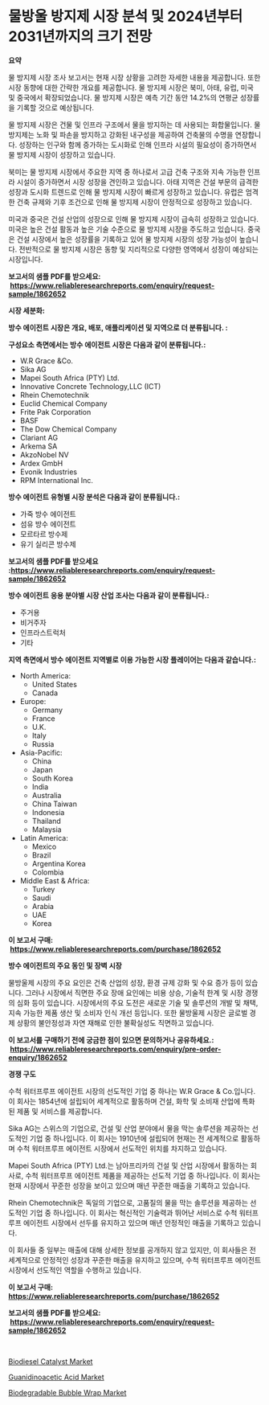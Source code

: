 <p><h1>물방울 방지제 시장 분석 및 2024년부터 2031년까지의 크기 전망</h1></p><p><strong>요약</strong></p>
<p><p>물 방지제 시장 조사 보고서는 현재 시장 상황을 고려한 자세한 내용을 제공합니다. 또한 시장 동향에 대한 간략한 개요를 제공합니다. 물 방지제 시장은 북미, 아태, 유럽, 미국 및 중국에서 확장되었습니다. 물 방지제 시장은 예측 기간 동안 14.2%의 연평균 성장률을 기록할 것으로 예상됩니다.</p><p>물 방지제 시장은 건물 및 인프라 구조에서 물을 방지하는 데 사용되는 화합물입니다. 물 방지제는 노화 및 파손을 방지하고 강화된 내구성을 제공하여 건축물의 수명을 연장합니다. 성장하는 인구와 함께 증가하는 도시화로 인해 인프라 시설의 필요성이 증가하면서 물 방지제 시장이 성장하고 있습니다.</p><p>북미는 물 방지제 시장에서 주요한 지역 중 하나로서 고급 건축 구조와 지속 가능한 인프라 시설이 증가하면서 시장 성장을 견인하고 있습니다. 아태 지역은 건설 부문의 급격한 성장과 도시화 트렌드로 인해 물 방지제 시장이 빠르게 성장하고 있습니다. 유럽은 엄격한 건축 규제와 기후 조건으로 인해 물 방지제 시장이 안정적으로 성장하고 있습니다.</p><p>미국과 중국은 건설 산업의 성장으로 인해 물 방지제 시장이 급속히 성장하고 있습니다. 미국은 높은 건설 활동과 높은 기술 수준으로 물 방지제 시장을 주도하고 있습니다. 중국은 건설 시장에서 높은 성장률을 기록하고 있어 물 방지제 시장의 성장 가능성이 높습니다. 전반적으로 물 방지제 시장은 동향 및 지리적으로 다양한 영역에서 성장이 예상되는 시장입니다.</p></p>
<p><strong>보고서의 샘플 PDF를 받으세요: &nbsp;<a href="https://www.reliableresearchreports.com/enquiry/request-sample/1862652">https://www.reliableresearchreports.com/enquiry/request-sample/1862652</a></strong></p>
<p><strong>시장 세분화:</strong></p>
<p><strong> 방수 에이전트 시장은 개요, 배포, 애플리케이션 및 지역으로 더 분류됩니다. :</strong></p>
<p><strong>구성요소 측면에서는 방수 에이전트 시장은 다음과 같이 분류됩니다.:</strong></p>
<p><ul><li>W.R Grace &Co.</li><li>Sika AG</li><li>Mapei South Africa (PTY) Ltd.</li><li>Innovative Concrete Technology,LLC (ICT)</li><li>Rhein Chemotechnik</li><li>Euclid Chemical Company</li><li>Frite Pak Corporation</li><li>BASF</li><li>The Dow Chemical Company</li><li>Clariant AG</li><li>Arkema SA</li><li>AkzoNobel NV</li><li>Ardex GmbH</li><li>Evonik Industries</li><li>RPM International Inc.</li></ul></p>
<p><strong> 방수 에이전트 유형별 시장 분석은 다음과 같이 분류됩니다.:</strong></p>
<p><ul><li>가죽 방수 에이전트</li><li>섬유 방수 에이전트</li><li>모르타르 방수제</li><li>유기 실리콘 방수제</li></ul></p>
<p><strong>보고서의 샘플 PDF를 받으세요 :<a href="https://www.reliableresearchreports.com/enquiry/request-sample/1862652">https://www.reliableresearchreports.com/enquiry/request-sample/1862652</a></strong></p>
<p><strong> 방수 에이전트 응용 분야별 시장 산업 조사는 다음과 같이 분류됩니다.:</strong></p>
<p><ul><li>주거용</li><li>비거주자</li><li>인프라스트럭처</li><li>기타</li></ul></p>
<p><strong>지역 측면에서 방수 에이전트 지역별로 이용 가능한 시장 플레이어는 다음과 같습니다.:</strong></p>
<p><ul>
    <li>
        North America:
        <ul>
            <li>United States</li>
            <li>Canada</li>
        </ul>
    </li>
    <li>
        Europe:
        <ul>
            <li>Germany</li>
            <li>France</li>
            <li>U.K.</li>
            <li>Italy</li>
            <li>Russia</li>
        </ul>
    </li>
    <li>
        Asia-Pacific:
        <ul>
            <li>China</li>
            <li>Japan</li>
            <li>South Korea</li>
            <li>India</li>
            <li>Australia</li>
            <li>China Taiwan</li>
            <li>Indonesia</li>
            <li>Thailand</li>
            <li>Malaysia</li>
        </ul>
    </li>
    <li>
        Latin America:
        <ul>
            <li>Mexico</li>
            <li>Brazil</li>
            <li>Argentina Korea</li>
            <li>Colombia</li>
        </ul>
    </li>
    <li>
        Middle East & Africa:
        <ul>
            <li>Turkey</li>
            <li>Saudi</li>
            <li>Arabia</li>
            <li>UAE</li>
            <li>Korea</li>
        </ul>
    </li>
    </ul></p>
<p><strong>이 보고서 구매: &nbsp;<a href="https://www.reliableresearchreports.com/purchase/1862652">https://www.reliableresearchreports.com/purchase/1862652</a></strong></p>
<p><strong>방수 에이전트의 주요 동인 및 장벽 시장</strong></p>
<p><p>물방울제 시장의 주요 요인은 건축 산업의 성장, 환경 규제 강화 및 수요 증가 등이 있습니다. 그러나 시장에서 직면한 주요 장애 요인에는 비용 상승, 기술적 한계 및 시장 경쟁의 심화 등이 있습니다. 시장에서의 주요 도전은 새로운 기술 및 솔루션의 개발 및 채택, 지속 가능한 제품 생산 및 소비자 인식 개선 등입니다. 또한 물방울제 시장은 글로벌 경제 상황의 불안정성과 자연 재해로 인한 불확실성도 직면하고 있습니다.</p></p>
<p><strong>이 보고서를 구매하기 전에 궁금한 점이 있으면 문의하거나 공유하세요.: &nbsp;<a href="https://www.reliableresearchreports.com/enquiry/pre-order-enquiry/1862652">https://www.reliableresearchreports.com/enquiry/pre-order-enquiry/1862652</a></strong></p>
<p><strong>경쟁 구도</strong></p>
<p><p>수척 워터프루프 에이전트 시장의 선도적인 기업 중 하나는 W.R Grace & Co.입니다. 이 회사는 1854년에 설립되어 세계적으로 활동하며 건설, 화학 및 소비재 산업에 특화된 제품 및 서비스를 제공합니다.</p><p>Sika AG는 스위스의 기업으로, 건설 및 산업 분야에서 물을 막는 솔루션을 제공하는 선도적인 기업 중 하나입니다. 이 회사는 1910년에 설립되어 현재는 전 세계적으로 활동하며 수척 워터프루프 에이전트 시장에서 선도적인 위치를 차지하고 있습니다.</p><p>Mapei South Africa (PTY) Ltd.는 남아프리카의 건설 및 산업 시장에서 활동하는 회사로, 수척 워터프루프 에이전트 제품을 제공하는 선도적 기업 중 하나입니다. 이 회사는 현재 시장에서 꾸준한 성장을 보이고 있으며 매년 꾸준한 매출을 기록하고 있습니다.</p><p>Rhein Chemotechnik은 독일의 기업으로, 고품질의 물을 막는 솔루션을 제공하는 선도적인 기업 중 하나입니다. 이 회사는 혁신적인 기술력과 뛰어난 서비스로 수척 워터프루프 에이전트 시장에서 선두를 유지하고 있으며 매년 안정적인 매출을 기록하고 있습니다.</p><p>이 회사들 중 일부는 매출에 대해 상세한 정보를 공개하지 않고 있지만, 이 회사들은 전 세계적으로 안정적인 성장과 꾸준한 매출을 유지하고 있으며, 수척 워터프루프 에이전트 시장에서 선도적인 역할을 수행하고 있습니다.</p></p>
<p><strong>이 보고서 구매: &nbsp; <a href="https://www.reliableresearchreports.com/purchase/1862652">https://www.reliableresearchreports.com/purchase/1862652</a></strong></p>
<p><strong>보고서의 샘플 PDF를 받으세요: &nbsp;<a href="https://www.reliableresearchreports.com/enquiry/request-sample/1862652">https://www.reliableresearchreports.com/enquiry/request-sample/1862652</a></strong><strong></strong></p>
<p>&nbsp;</p>
<p><p><a href="https://github.com/angelajermaine/Market-Research-Report-List-2/blob/main/biodiesel-catalyst-market.md">Biodiesel Catalyst Market</a></p><p><a href="https://github.com/shotows/Market-Research-Report-List-1/blob/main/guanidinoacetic-acid-market.md">Guanidinoacetic Acid Market</a></p><p><a href="https://github.com/beatblasta/Market-Research-Report-List-2/blob/main/biodegradable-bubble-wrap-market.md">Biodegradable Bubble Wrap Market</a></p></p>